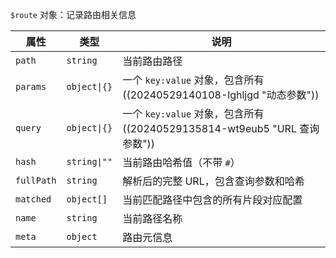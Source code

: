 `$route` 对象：记录路由相关信息

|属性|类型|说明|
| ------| ------| --------------------------------------|
|`path`|`string`|当前路由路径|
|`params`|`object\|{}`|一个 `key:value` 对象，包含所有((20240529140108-lghljgd "动态参数"))|
|`query`|`object\|{}`|一个 `key:value` 对象，包含所有 ((20240529135814-wt9eub5 "URL 查询参数"))|
|`hash`|`string\|""`|当前路由哈希值（不带 `#`）|
|`fullPath`|`string`|解析后的完整 URL，包含查询参数和哈希|
|`matched`|`object[]`|当前匹配路径中包含的所有片段对应配置|
|`name`|`string`|当前路径名称|
|`meta`|`object`|路由元信息|
